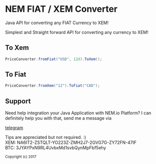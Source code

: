 # NEM FIAT / XEM Converter

Java API for converting any FIAT Currency to XEM!

Simplest and Straight forward API for converting any currency to XEM!

<h2>To Xem</h2>

```java
PriceConverter.fromFiat("USD", 12d).ToXem();
```

<h2>To Fiat</h2>

```java
PriceConverter.fromXem("12").ToFiat("CAD");
```

<h2>Support</h2>
Need help integration your Java Application with NEM.io Platform? I can definitely help you with that, send me a message via 

[telegram](https://web.telegram.org/#/im?p=@brambear)


Tips are appreciated but not required. :)  
XEM: NA6IT2-ZSTQLT-YO223Z-ZMH2J7-2GVG7G-ZY72FN-47IF  
BTC: 3JYAYPxN9RL4UvbxMd1svbQynMpFbf5ehy 

<sub>Copyright (c) 2017</sub>
